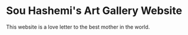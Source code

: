 # Sou Hashemi's Art Gallery Website

This website is a love letter to the best mother in the world.
